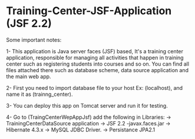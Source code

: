 # Training-Center-JSF-Application (JSF 2.2)
Some important notes:

1- This application is Java server faces (JSF) based, It's a training center application, responsible for managing all activities that happen in training center such as registering students into courses and so on. 
You can find all files attached there such as database scheme, data source application and the main web app.

2- First you need to import database file to your host Ex: (localhost), and name it as (trainng_center).

3- You can deploy this app on Tomcat server and run it for testing.

4- Go to (TraingCenterWepAppJsf) add the following in Libraries:
	-> TrainingCenterDataSource  application
	-> JSF 2.2 -javax.faces.jar
	-> Hibernate 4.3.x
	-> MySQL JDBC Driver.
	-> Persistance JPA2.1
	
